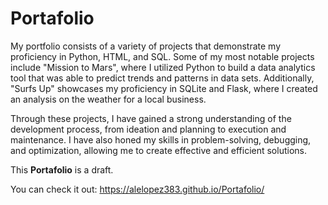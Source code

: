 # Portafolio
My portfolio consists of a variety of projects that demonstrate my proficiency in Python, HTML, and SQL. Some of my most notable projects include "Mission to Mars", where I utilized Python to build a data analytics tool that was able to predict trends and patterns in data sets. Additionally, "Surfs Up" showcases my proficiency in SQLite and Flask, where I created an analysis on the weather for a local business.

Through these projects, I have gained a strong understanding of the development process, from ideation and planning to execution and maintenance. I have also honed my skills in problem-solving, debugging, and optimization, allowing me to create effective and efficient solutions.

This **Portafolio** is a draft.

You can check it out: https://alelopez383.github.io/Portafolio/
